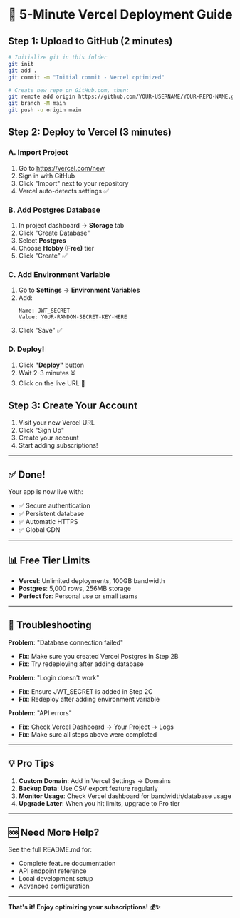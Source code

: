 # 🚀 5-Minute Vercel Deployment Guide

## Step 1: Upload to GitHub (2 minutes)

```bash
# Initialize git in this folder
git init
git add .
git commit -m "Initial commit - Vercel optimized"

# Create new repo on GitHub.com, then:
git remote add origin https://github.com/YOUR-USERNAME/YOUR-REPO-NAME.git
git branch -M main
git push -u origin main
```

## Step 2: Deploy to Vercel (3 minutes)

### A. Import Project

1. Go to https://vercel.com/new
2. Sign in with GitHub
3. Click "Import" next to your repository
4. Vercel auto-detects settings ✅

### B. Add Postgres Database

1. In project dashboard → **Storage** tab
2. Click "Create Database"
3. Select **Postgres**
4. Choose **Hobby (Free)** tier
5. Click "Create" ✅

### C. Add Environment Variable

1. Go to **Settings** → **Environment Variables**
2. Add:
   ```
   Name: JWT_SECRET
   Value: YOUR-RANDOM-SECRET-KEY-HERE
   ```
3. Click "Save" ✅

### D. Deploy!

1. Click **"Deploy"** button
2. Wait 2-3 minutes ⏳
3. Click on the live URL 🎉

## Step 3: Create Your Account

1. Visit your new Vercel URL
2. Click "Sign Up"
3. Create your account
4. Start adding subscriptions!

---

## ✅ Done!

Your app is now live with:
- ✅ Secure authentication
- ✅ Persistent database
- ✅ Automatic HTTPS
- ✅ Global CDN

---

## 📊 Free Tier Limits

- **Vercel**: Unlimited deployments, 100GB bandwidth
- **Postgres**: 5,000 rows, 256MB storage
- **Perfect for**: Personal use or small teams

---

## 🔧 Troubleshooting

**Problem**: "Database connection failed"
- **Fix**: Make sure you created Vercel Postgres in Step 2B
- **Fix**: Try redeploying after adding database

**Problem**: "Login doesn't work"
- **Fix**: Ensure JWT_SECRET is added in Step 2C
- **Fix**: Redeploy after adding environment variable

**Problem**: "API errors"
- **Fix**: Check Vercel Dashboard → Your Project → Logs
- **Fix**: Make sure all steps above were completed

---

## 💡 Pro Tips

1. **Custom Domain**: Add in Vercel Settings → Domains
2. **Backup Data**: Use CSV export feature regularly
3. **Monitor Usage**: Check Vercel dashboard for bandwidth/database usage
4. **Upgrade Later**: When you hit limits, upgrade to Pro tier

---

## 🆘 Need More Help?

See the full README.md for:
- Complete feature documentation
- API endpoint reference
- Local development setup
- Advanced configuration

---

**That's it! Enjoy optimizing your subscriptions! 💰✨**
